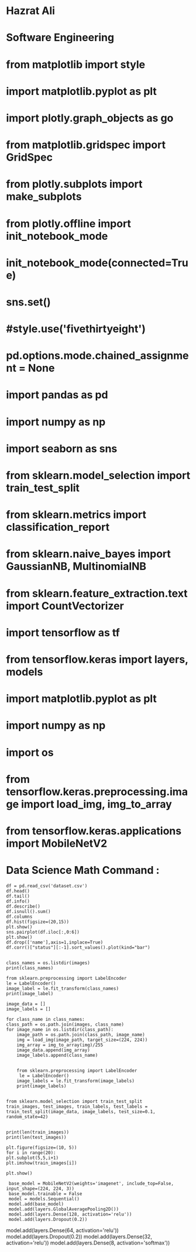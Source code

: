# Hazrat Ali

# Software Engineering




# from matplotlib import style
# import matplotlib.pyplot as plt
# import plotly.graph_objects as go
# from matplotlib.gridspec import GridSpec
# from plotly.subplots import make_subplots
# from plotly.offline import init_notebook_mode
# init_notebook_mode(connected=True)
# sns.set()
# #style.use('fivethirtyeight')
# pd.options.mode.chained_assignment = None

# import pandas as pd
# import numpy as np
# import seaborn as sns
# from sklearn.model_selection import train_test_split
# from sklearn.metrics import classification_report
# from sklearn.naive_bayes import GaussianNB, MultinomialNB
# from sklearn.feature_extraction.text import CountVectorizer

# import tensorflow as tf
# from tensorflow.keras import layers, models
# import matplotlib.pyplot as plt
# import numpy as np
# import os
# from tensorflow.keras.preprocessing.image import load_img, img_to_array
# from tensorflow.keras.applications import MobileNetV2








# Data Science Math Command : 
 
    df = pd.read_csv('dataset.csv')
    df.head()
    df.tail()
    df.info()
    df.describe()
    df.isnull().sum()
    df.columns
    df.hist(figsize=(20,15))
    plt.show()
    sns.pairplot(df.iloc[:,0:6])
    plt.show()
    df.drop(['name'],axis=1,inplace=True)
    df.corr()["status"][:-1].sort_values().plot(kind="bar")


    class_names = os.listdir(images)
    print(class_names)

    from sklearn.preprocessing import LabelEncoder
    le = LabelEncoder()
    image_label = le.fit_transform(class_names)
    print(image_label)
     
    image_data = []
    image_labels = []

    for class_name in class_names:
    class_path = os.path.join(images, class_name)
    for image_name in os.listdir(class_path):
        image_path = os.path.join(class_path, image_name)
        img = load_img(image_path, target_size=(224, 224))
        img_array = img_to_array(img)/255
        image_data.append(img_array)
        image_labels.append(class_name) 


        from sklearn.preprocessing import LabelEncoder
         le = LabelEncoder()
        image_labels = le.fit_transform(image_labels)
        print(image_labels)


    from sklearn.model_selection import train_test_split
    train_images, test_images, train_labels, test_labels = train_test_split(image_data, image_labels, test_size=0.1, random_state=42)    


    print(len(train_images))
    print(len(test_images))

    plt.figure(figsize=(10, 5))
    for i in range(20):
    plt.subplot(5,5,i+1)
    plt.imshow(train_images[i])

    plt.show()

     base_model = MobileNetV2(weights='imagenet', include_top=False, input_shape=(224, 224, 3))
     base_model.trainable = False
     model = models.Sequential()
     model.add(base_model)
     model.add(layers.GlobalAveragePooling2D())
     model.add(layers.Dense(128, activation='relu'))
     model.add(layers.Dropout(0.2))
model.add(layers.Dense(64, activation='relu'))
model.add(layers.Dropout(0.2))
model.add(layers.Dense(32, activation='relu'))
model.add(layers.Dense(8, activation='softmax'))




    

